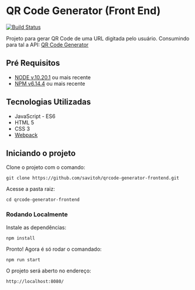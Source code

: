 # QR Code Generator (Front End)

[![Build Status](https://api.travis-ci.org/savitoh/qrcode-generator-frontend.svg?branch=master)](https://api.travis-ci.org/savitoh/qrcode-generator-frontend.svg?branch=master)

Projeto para gerar QR Code de uma URL digitada pelo usuário. Consumindo para tal a API: [QR Code Generator]

## Pré Requisitos

- [NODE v.10.20.1] ou mais recente
- [NPM v6.14.4] ou mais recente

## Tecnologias Utilizadas

- JavaScript - ES6
- HTML 5
- CSS 3
- [Webpack]

## Iniciando o projeto

Clone o projeto com o comando:

```
git clone https://github.com/savitoh/qrcode-generator-frontend.git
```

Acesse a pasta raiz:

```
cd qrcode-generator-frontend
```

### Rodando Localmente

Instale as dependências:

```
npm install
```

Pronto! Agora é só rodar o comandado:

```
npm run start
```

O projeto será aberto no endereço:

```
http://localhost:8080/
```

[QR Code Generator]: <https://github.com/savitoh/qrcode-generator-backend>
[NODE v.10.20.1]: <https://nodejs.org/en/download/>
[NPM v6.14.4]: <https://www.npmjs.com/get-npm>
[Webpack]: <https://webpack.js.org/>
